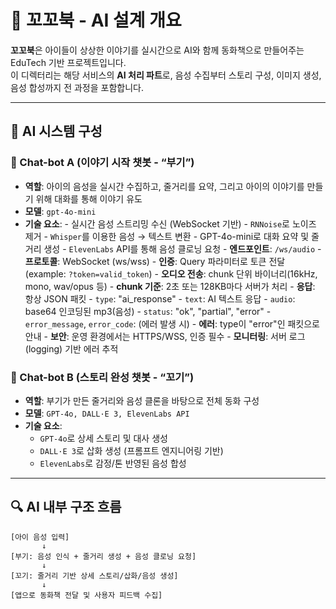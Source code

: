 # 🧠 꼬꼬북 - AI 설계 개요

**꼬꼬북**은 아이들이 상상한 이야기를 실시간으로 AI와 함께 동화책으로 만들어주는 EduTech 기반 프로젝트입니다.  
이 디렉터리는 해당 서비스의 **AI 처리 파트**로, 음성 수집부터 스토리 구성, 이미지 생성, 음성 합성까지 전 과정을 포함합니다.

---

## 🧩 AI 시스템 구성

### 🤖 Chat-bot A (이야기 시작 챗봇 - “부기”)
- **역할**: 아이의 음성을 실시간 수집하고, 줄거리를 요약, 그리고 아이의 이야기를 만들기 위해 대화를 통해 이야기 유도
- **모델**: `gpt-4o-mini`
- **기술 요소**:
       - 실시간 음성 스트리밍 수신 (WebSocket 기반)
       - `RNNoise`로 노이즈 제거
       - `Whisper`를 이용한 음성 → 텍스트 변환
       - GPT-4o-mini로 대화 요약 및 줄거리 생성
       - `ElevenLabs` API를 통해 음성 클로닝 요청
       - **엔드포인트**: `/ws/audio`
       - **프로토콜**: WebSocket (ws/wss)
       - **인증**: Query 파라미터로 토큰 전달 (example: `?token=valid_token`)
       - **오디오 전송**: chunk 단위 바이너리(16kHz, mono, wav/opus 등)
       - **chunk 기준**: 2초 또는 128KB마다 서버가 처리
       - **응답**: 항상 JSON 패킷
              - `type`: "ai_response"
              - `text`: AI 텍스트 응답
              - `audio`: base64 인코딩된 mp3(음성)
              - `status`: "ok", "partial", "error"
              - `error_message`, `error_code`: (에러 발생 시)
       - **에러**: type이 "error"인 패킷으로 안내
       - **보안**: 운영 환경에서는 HTTPS/WSS, 인증 필수
       - **모니터링**: 서버 로그(logging) 기반 에러 추적

### 🐢 Chat-bot B (스토리 완성 챗봇 - “꼬기”)
- **역할**: 부기가 만든 줄거리와 음성 클론을 바탕으로 전체 동화 구성
- **모델**: `GPT-4o, DALL·E 3, ElevenLabs API`
- **기술 요소**:
  - `GPT-4o`로 상세 스토리 및 대사 생성
  - `DALL·E 3`로 삽화 생성 (프롬프트 엔지니어링 기반)
  - `ElevenLabs`로 감정/톤 반영된 음성 합성

---

## 🔍 AI 내부 구조 흐름

```plaintext
[아이 음성 입력]
       ↓
[부기: 음성 인식 + 줄거리 생성 + 음성 클로닝 요청]
       ↓
[꼬기: 줄거리 기반 상세 스토리/삽화/음성 생성]
       ↓
[앱으로 동화책 전달 및 사용자 피드백 수집]